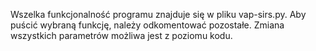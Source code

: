 Wszelka funkcjonalność programu znajduje się w pliku vap-sirs.py. Aby puścić wybraną funkcję, należy odkomentować pozostałe. Zmiana wszystkich parametrów możliwa jest z poziomu kodu.
